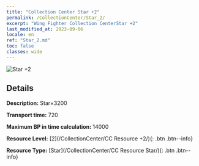 ```yaml
---
title: "Collection Center Star +2"
permalink: /CollectionCenter/Star_2/
excerpt: "Wing Fighter Collection CenterStar +2"
last_modified_at: 2023-09-06
locale: en
ref: "Star_2.md"
toc: false
classes: wide
---
```



![Star +2](/images/cc/CC_Star_2.png)

## Details

  **Description:** Star×3200

  **Transport time:** 720

  **Maximum BP in time calculation:** 14000

  **Resource Level:** [2](/CollectionCenter/CC Resource +2/){: .btn .btn--info}

  **Resource Type:** [Star](/CollectionCenter/CC Resource Star/){: .btn .btn--info}

